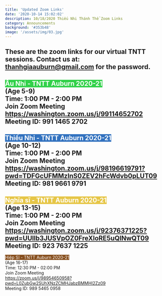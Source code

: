 ```yaml
---
title: 'Updated Zoom Links'
date: '2020-10-14 15:02:02'
description: 10/18/2020 Thiếu Nhi Thánh Thể Zoom Links
category: Announcements
background: '#353b48'
image: '/assets/img/03.jpg'
---
```


These are the zoom links for our virtual TNTT sessions. Contact us at: [thanhgiaauburn@gmail.com](mailto:thanhgiaauburn@gmail.com)
for the password.
---

<span class="p-2" style="color:white; background-color:#32d14a">Ấu Nhi - TNTT Auburn 2020-21</span> \
(Age 5-9) \
Time: 1:00 PM - 2:00 PM \
Join Zoom Meeting \
https://washington.zoom.us/j/99114652702 \
Meeting ID: 991 1465 2702
------------------------------
<span class="p-2" style="color:white; background-color:#3272bf">Thiếu Nhi - TNTT Auburn 2020-21</span> \
(Age 10-12) \
Time: 1:00 PM - 2:00 PM \
Join Zoom Meeting \
https://washington.zoom.us/j/98196619791?pwd=TDFGcUFMMzlnS0ZEV2hFcWdvb0pLUT09  \
Meeting ID: 981 9661 9791
------------------------------
<span class="p-2" style="color:white; background-color:#e6c647">Nghĩa sĩ - TNTT Auburn 2020-21</span> \
(Age 13-15) \
Time: 1:00 PM - 2:00 PM \
Join Zoom Meeting \
https://washington.zoom.us/j/92376371225?pwd=UUlIb3JUSVpOZ0FreXloRE5uQlNwQT09 \
Meeting ID: 923 7637 1225
------------------------------
<span class="p-2" style="color:white; background-color:#874f1e">Hiệp Sĩ - TNTT Auburn 2020-21</span> \
(Age 16-17) \
Time: 12:30 PM - 02:00 PM \
Join Zoom Meeting \
https://zoom.us/j/98954650958?pwd=L0ZubGw2SUhXNzZCMHJabzBMMHI2Zz09 \
Meeting ID: 989 5465 0958

